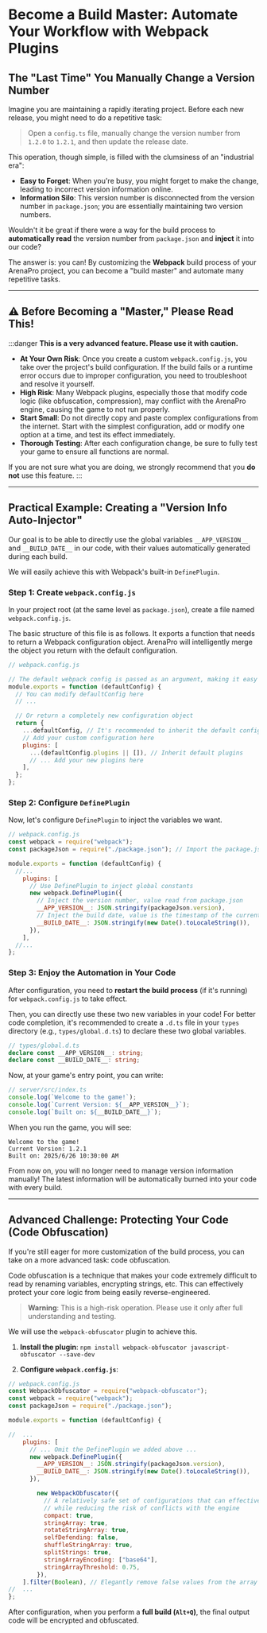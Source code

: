 # Become a Build Master: Automate Your Workflow with Webpack Plugins

## The "Last Time" You Manually Change a Version Number

Imagine you are maintaining a rapidly iterating project. Before each new release, you might need to do a repetitive task:

> Open a `config.ts` file, manually change the version number from `1.2.0` to `1.2.1`, and then update the release date.

This operation, though simple, is filled with the clumsiness of an "industrial era":

- **Easy to Forget**: When you're busy, you might forget to make the change, leading to incorrect version information online.
- **Information Silo**: This version number is disconnected from the version number in `package.json`; you are essentially maintaining two version numbers.

Wouldn't it be great if there were a way for the build process to **automatically read** the version number from `package.json` and **inject** it into our code?

The answer is: you can! By customizing the **Webpack** build process of your ArenaPro project, you can become a "build master" and automate many repetitive tasks.

---

## ⚠️ Before Becoming a "Master," Please Read This!

:::danger
**This is a very advanced feature. Please use it with caution.**

- **At Your Own Risk**: Once you create a custom `webpack.config.js`, you take over the project's build configuration. If the build fails or a runtime error occurs due to improper configuration, you need to troubleshoot and resolve it yourself.
- **High Risk**: Many Webpack plugins, especially those that modify code logic (like obfuscation, compression), may conflict with the ArenaPro engine, causing the game to not run properly.
- **Start Small**: Do not directly copy and paste complex configurations from the internet. Start with the simplest configuration, add or modify one option at a time, and test its effect immediately.
- **Thorough Testing**: After each configuration change, be sure to fully test your game to ensure all functions are normal.

If you are not sure what you are doing, we strongly recommend that you **do not** use this feature.
:::

---

## Practical Example: Creating a "Version Info Auto-Injector"

Our goal is to be able to directly use the global variables `__APP_VERSION__` and `__BUILD_DATE__` in our code, with their values automatically generated during each build.

We will easily achieve this with Webpack's built-in `DefinePlugin`.

### Step 1: Create `webpack.config.js`

In your project root (at the same level as `package.json`), create a file named `webpack.config.js`.

The basic structure of this file is as follows. It exports a function that needs to return a Webpack configuration object. ArenaPro will intelligently merge the object you return with the default configuration.

```javascript
// webpack.config.js

// The default webpack config is passed as an argument, making it easy for you to fine-tune.
module.exports = function (defaultConfig) {
  // You can modify defaultConfig here
  // ...

  // Or return a completely new configuration object
  return {
    ...defaultConfig, // It's recommended to inherit the default config
    // Add your custom configuration here
    plugins: [
      ...(defaultConfig.plugins || []), // Inherit default plugins
      // ... Add your new plugins here
    ],
  };
};
```

### Step 2: Configure `DefinePlugin`

Now, let's configure `DefinePlugin` to inject the variables we want.

```javascript
// webpack.config.js
const webpack = require("webpack");
const packageJson = require("./package.json"); // Import the package.json file to read the version number

module.exports = function (defaultConfig) {
  //...
    plugins: [
      // Use DefinePlugin to inject global constants
      new webpack.DefinePlugin({
        // Inject the version number, value read from package.json
        __APP_VERSION__: JSON.stringify(packageJson.version),
        // Inject the build date, value is the timestamp of the current build
        __BUILD_DATE__: JSON.stringify(new Date().toLocaleString()),
      }),
    ],
  //...
};
```

### Step 3: Enjoy the Automation in Your Code

After configuration, you need to **restart the build process** (if it's running) for `webpack.config.js` to take effect.

Then, you can directly use these two new variables in your code! For better code completion, it's recommended to create a `.d.ts` file in your `types` directory (e.g., `types/global.d.ts`) to declare these two global variables.

```typescript
// types/global.d.ts
declare const __APP_VERSION__: string;
declare const __BUILD_DATE__: string;
```

Now, at your game's entry point, you can write:

```typescript
// server/src/index.ts
console.log(`Welcome to the game!`);
console.log(`Current Version: ${__APP_VERSION__}`);
console.log(`Built on: ${__BUILD_DATE__}`);
```

When you run the game, you will see:

```
Welcome to the game!
Current Version: 1.2.1
Built on: 2025/6/26 10:30:00 AM
```

From now on, you will no longer need to manage version information manually! The latest information will be automatically burned into your code with every build.

---

## Advanced Challenge: Protecting Your Code (Code Obfuscation)

If you're still eager for more customization of the build process, you can take on a more advanced task: code obfuscation.

Code obfuscation is a technique that makes your code extremely difficult to read by renaming variables, encrypting strings, etc. This can effectively protect your core logic from being easily reverse-engineered.

> **Warning**: This is a high-risk operation. Please use it only after full understanding and testing.

We will use the `webpack-obfuscator` plugin to achieve this.

1.  **Install the plugin**: `npm install webpack-obfuscator javascript-obfuscator --save-dev`

2.  **Configure `webpack.config.js`**:

```javascript
// webpack.config.js
const WebpackObfuscator = require("webpack-obfuscator");
const webpack = require("webpack");
const packageJson = require("./package.json");

module.exports = function (defaultConfig) {

//  ...
    plugins: [
      // ... Omit the DefinePlugin we added above ...
      new webpack.DefinePlugin({
        __APP_VERSION__: JSON.stringify(packageJson.version),
        __BUILD_DATE__: JSON.stringify(new Date().toLocaleString()),
      }),

        new WebpackObfuscator({
          // A relatively safe set of configurations that can effectively obfuscate
          // while reducing the risk of conflicts with the engine
          compact: true,
          stringArray: true,
          rotateStringArray: true,
          selfDefending: false,
          shuffleStringArray: true,
          splitStrings: true,
          stringArrayEncoding: ["base64"],
          stringArrayThreshold: 0.75,
        }),
    ].filter(Boolean), // Elegantly remove false values from the array using .filter(Boolean)
//  ...
};
```

After configuration, when you perform a **full build (`Alt+Q`)**, the final output code will be encrypted and obfuscated.
